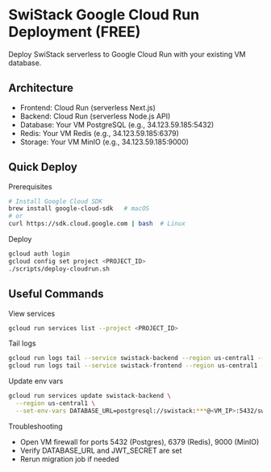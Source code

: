 # SwiStack Google Cloud Run Deployment (FREE)

Deploy SwiStack serverless to Google Cloud Run with your existing VM database.

## Architecture
- Frontend: Cloud Run (serverless Next.js)
- Backend: Cloud Run (serverless Node.js API)
- Database: Your VM PostgreSQL (e.g., 34.123.59.185:5432)
- Redis: Your VM Redis (e.g., 34.123.59.185:6379)
- Storage: Your VM MinIO (e.g., 34.123.59.185:9000)

## Quick Deploy

Prerequisites
```bash
# Install Google Cloud SDK
brew install google-cloud-sdk   # macOS
# or
curl https://sdk.cloud.google.com | bash  # Linux
```

Deploy
```bash
gcloud auth login
gcloud config set project <PROJECT_ID>
./scripts/deploy-cloudrun.sh
```

## Useful Commands

View services
```bash
gcloud run services list --project <PROJECT_ID>
```

Tail logs
```bash
gcloud run logs tail --service swistack-backend --region us-central1 --project <PROJECT_ID>
gcloud run logs tail --service swistack-frontend --region us-central1 --project <PROJECT_ID>
```

Update env vars
```bash
gcloud run services update swistack-backend \
  --region us-central1 \
  --set-env-vars DATABASE_URL=postgresql://swistack:***@<VM_IP>:5432/swistack
```

Troubleshooting
- Open VM firewall for ports 5432 (Postgres), 6379 (Redis), 9000 (MinIO)
- Verify DATABASE_URL and JWT_SECRET are set
- Rerun migration job if needed

